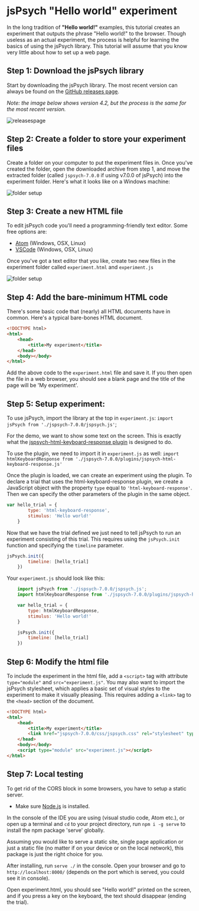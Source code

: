 # jsPsych "Hello world" experiment

In the long tradition of **"Hello world!"** examples, this tutorial creates an experiment that outputs the phrase "Hello world!" to the browser. Though useless as an actual experiment, the process is helpful for learning the basics of using the jsPsych library. This tutorial will assume that you know very little about how to set up a web page.

## Step 1: Download the jsPsych library

Start by downloading the jsPsych library. The most recent version can always be found on the [GitHub releases page](https://github.com/jodeleeuw/jsPsych/releases).

*Note: the image below shows version 4.2, but the process is the same for the most recent version.*

![releasespage](/img/githubreleases.jpg)

## Step 2: Create a folder to store your experiment files

Create a folder on your computer to put the experiment files in. Once you've created the folder, open the downloaded archive from step 1, and move the extracted folder (called `jspsych-7.0.0` if using v7.0.0 of jsPsych) into the experiment folder. Here's what it looks like on a Windows machine:

![folder setup](/img/folder-setup.png)

## Step 3: Create a new HTML file

To edit jsPsych code you'll need a programming-friendly text editor. Some free options are:

* [Atom](https://atom.io) (Windows, OSX, Linux)
* [VSCode](https://code.visualstudio.com/) (Windows, OSX, Linux)

Once you've got a text editor that you like, create two new files in the experiment folder called `experiment.html` and `experiment.js`

![folder setup](/img/folder-with-html.png)

## Step 4: Add the bare-minimum HTML code

There's some basic code that (nearly) all HTML documents have in common. Here's a typical bare-bones HTML document.

```html
<!DOCTYPE html>
<html>
	<head>
		<title>My experiment</title>
	</head>
	<body></body>
</html>
```

Add the above code to the `experiment.html` file and save it. If you then open the file in a web browser, you should see a blank page and the title of the page will be 'My experiment'.

## Step 5: Setup experiment:

To use jsPsych, import the library at the top in `experiment.js`: `import jsPsych from './jspsych-7.0.0/jspsych.js'`;

For the demo, we want to show some text on the screen. This is exactly what the [jspsych-html-keyboard-response plugin](../plugins/jspsych-html-keyboard-response.md) is designed to do.

To use the plugin, we need to import it in `experiment.js` as well: `import htmlKeyboardResponse from './jspsych-7.0.0/plugins/jspsych-html-keyboard-response.js'`

Once the plugin is loaded, we can create an experiment using the plugin. To declare a trial that uses the html-keyboard-response plugin, we create a JavaScript object with the property `type` equal to `'html-keyboard-response'`. Then we can specify the other parameters of the plugin in the same object.

```javascript
var hello_trial = {
		type: 'html-keyboard-response',
		stimulus: 'Hello world!'
	}
```

Now that we have the trial defined we just need to tell jsPsych to run an experiment consisting of this trial. This requires using the `jsPsych.init` function and specifying the `timeline` parameter.

```javascript
jsPsych.init({
		timeline: [hello_trial]
	})
```

Your `experiment.js` should look like this:
```javascript
	import jsPsych from './jspsych-7.0.0/jspsych.js';
	import htmlKeyboardResponse from './jspsych-7.0.0/plugins/jspsych-html-keyboard-response.js'

	var hello_trial = {
		type: htmlKeyboardResponse,
		stimulus: 'Hello world!'
	}

	jsPsych.init({
		timeline: [hello_trial]
	})
```

## Step 6: Modify the html file
To include the experiment in the html file, add a `<script>` tag with attribute `type="module"` and `src="experiment.js"`. You may also want to import the jsPsych stylesheet, which applies a basic set of visual styles to the experiment to make it visually pleasing. This requires adding a `<link>` tag to the `<head>` section of the document.

```html
<!DOCTYPE html>
<html>
    <head>
        <title>My experiment</title>
        <link href="jspsych-7.0.0/css/jspsych.css" rel="stylesheet" type="text/css"></link>
    </head>
    <body></body>
    <script type="module" src="experiment.js"></script>
</html>
```

## Step 7: Local testing

To get rid of the CORS block in some browsers, you have to setup a static server.

* Make sure [Node.js](https://nodejs.org/en/) is installed.

In the console of the IDE you are using (visual studio code, Atom etc.), or open up a terminal and `cd` to your project directory, run `npm i -g serve` to install the npm package 'serve' globally. 

Assuming you would like to serve a static site, single page application or just a static file (no matter if on your device or on the local network), this package is just the right choice for you.

After installing, run `serve ./` in the console. Open your browser and go to `http://localhost:8000/` (depends on the port which is served, you could see it in console). 

Open experiment.html, you should see "Hello world!" printed on the screen, and if you press a key on the keyboard, the text should disappear (ending the trial).